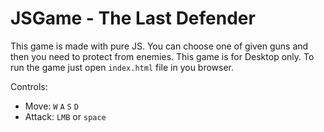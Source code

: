 # JSGame - The Last Defender
This game is made with pure JS. You can choose one of given guns and then you need to protect from enemies.
This game is for Desktop only.
To run the game just open `index.html` file in you browser.

Controls:
  - Move: `W` `A` `S` `D`
  - Attack: `LMB` or `space`
